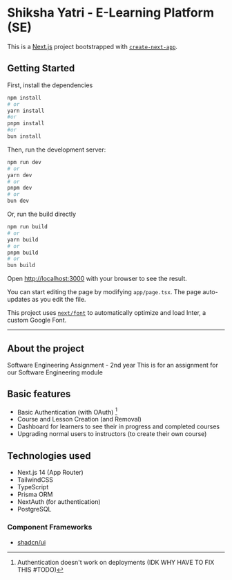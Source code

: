 # Shiksha Yatri - E-Learning Platform (SE)

This is a [Next.js](https://nextjs.org/) project bootstrapped with [`create-next-app`](https://github.com/vercel/next.js/tree/canary/packages/create-next-app).

## Getting Started

First, install the dependencies

```bash
npm install
# or
yarn install
#or
pnpm install
#or
bun install
```

Then, run the development server:

```bash
npm run dev
# or
yarn dev
# or
pnpm dev
# or
bun dev
```

Or, run the build directly

```bash
npm run build
# or
yarn build
# or
pnpm build
# or
bun build
```

Open [http://localhost:3000](http://localhost:3000) with your browser to see the result.

You can start editing the page by modifying `app/page.tsx`. The page auto-updates as you edit the file.

This project uses [`next/font`](https://nextjs.org/docs/basic-features/font-optimization) to automatically optimize and load Inter, a custom Google Font.

---

## About the project

Software Engineering Assignment - 2nd year
This is for an assignment for our Software Engineering module

## Basic features

- Basic Authentication (with OAuth) [^1]
- Course and Lesson Creation (and Removal)
- Dashboard for learners to see their in progress and completed courses
- Upgrading normal users to instructors (to create their own course)

[^1]: Authentication doesn't work on deployments (IDK WHY HAVE TO FIX THIS #TODO)

## Technologies used

- Next.js 14 (App Router)
- TailwindCSS
- TypeScript
- Prisma ORM
- NextAuth (for authentication)
- PostgreSQL

### Component Frameworks

- [shadcn/ui](https://ui.shadcn.com/)
